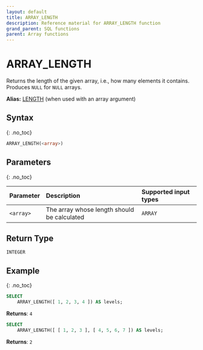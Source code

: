 ```yaml
---
layout: default
title: ARRAY_LENGTH
description: Reference material for ARRAY_LENGTH function
grand_parent: SQL functions
parent: Array functions
---
```


# ARRAY_LENGTH

Returns the length of the given array, i.e., how many elements it contains. Produces `NULL` for `NULL` arrays.

**Alias:** [LENGTH](../string/length.md) (when used with an array argument)

## Syntax
{: .no_toc}

```sql
ARRAY_LENGTH(<array>)
```

## Parameters
{: .no_toc}

| Parameter  | Description                                 | Supported input types |
| :--------- | :------------------------------------------ | :----------|
| `<array>`  | The array whose length should be calculated | `ARRAY` |

## Return Type
`INTEGER`

## Example
{: .no_toc}

```sql
SELECT
	ARRAY_LENGTH([ 1, 2, 3, 4 ]) AS levels;
```

**Returns**: `4`


```sql
SELECT
	ARRAY_LENGTH([ [ 1, 2, 3 ], [ 4, 5, 6, 7 ]) AS levels;
```

**Returns**: `2`
